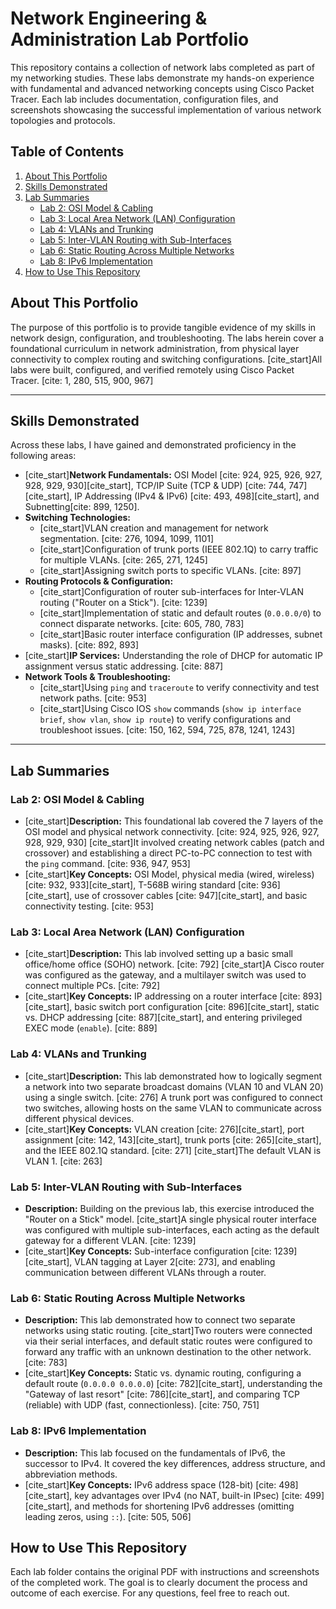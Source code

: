# Network Engineering & Administration Lab Portfolio

This repository contains a collection of network labs completed as part of my networking studies. These labs demonstrate my hands-on experience with fundamental and advanced networking concepts using Cisco Packet Tracer. Each lab includes documentation, configuration files, and screenshots showcasing the successful implementation of various network topologies and protocols.

## Table of Contents

1.  [About This Portfolio](#about-this-portfolio)
2.  [Skills Demonstrated](#skills-demonstrated)
3.  [Lab Summaries](#lab-summaries)
    * [Lab 2: OSI Model & Cabling](#lab-2-osi-model--cabling)
    * [Lab 3: Local Area Network (LAN) Configuration](#lab-3-local-area-network-lan-configuration)
    * [Lab 4: VLANs and Trunking](#lab-4-vlans-and-trunking)
    * [Lab 5: Inter-VLAN Routing with Sub-Interfaces](#lab-5-inter-vlan-routing-with-sub-interfaces)
    * [Lab 6: Static Routing Across Multiple Networks](#lab-6-static-routing-across-multiple-networks)
    * [Lab 8: IPv6 Implementation](#lab-8-ipv6-implementation)
4.  [How to Use This Repository](#how-to-use-this-repository)

## About This Portfolio

The purpose of this portfolio is to provide tangible evidence of my skills in network design, configuration, and troubleshooting. The labs herein cover a foundational curriculum in network administration, from physical layer connectivity to complex routing and switching configurations. [cite_start]All labs were built, configured, and verified remotely using Cisco Packet Tracer. [cite: 1, 280, 515, 900, 967]

---

## Skills Demonstrated

Across these labs, I have gained and demonstrated proficiency in the following areas:

* [cite_start]**Network Fundamentals:** OSI Model [cite: 924, 925, 926, 927, 928, 929, 930][cite_start], TCP/IP Suite (TCP & UDP) [cite: 744, 747][cite_start], IP Addressing (IPv4 & IPv6) [cite: 493, 498][cite_start], and Subnetting[cite: 899, 1250].
* **Switching Technologies:**
    * [cite_start]VLAN creation and management for network segmentation. [cite: 276, 1094, 1099, 1101]
    * [cite_start]Configuration of trunk ports (IEEE 802.1Q) to carry traffic for multiple VLANs. [cite: 265, 271, 1245]
    * [cite_start]Assigning switch ports to specific VLANs. [cite: 897]
* **Routing Protocols & Configuration:**
    * [cite_start]Configuration of router sub-interfaces for Inter-VLAN routing ("Router on a Stick"). [cite: 1239]
    * [cite_start]Implementation of static and default routes (`0.0.0.0/0`) to connect disparate networks. [cite: 605, 780, 783]
    * [cite_start]Basic router interface configuration (IP addresses, subnet masks). [cite: 892, 893]
* [cite_start]**IP Services:** Understanding the role of DHCP for automatic IP assignment versus static addressing. [cite: 887]
* **Network Tools & Troubleshooting:**
    * [cite_start]Using `ping` and `traceroute` to verify connectivity and test network paths. [cite: 953]
    * [cite_start]Using Cisco IOS `show` commands (`show ip interface brief`, `show vlan`, `show ip route`) to verify configurations and troubleshoot issues. [cite: 150, 162, 594, 725, 878, 1241, 1243]

---

## Lab Summaries

### Lab 2: OSI Model & Cabling

* [cite_start]**Description:** This foundational lab covered the 7 layers of the OSI model and physical network connectivity. [cite: 924, 925, 926, 927, 928, 929, 930] [cite_start]It involved creating network cables (patch and crossover) and establishing a direct PC-to-PC connection to test with the `ping` command. [cite: 936, 947, 953]
* [cite_start]**Key Concepts:** OSI Model, physical media (wired, wireless) [cite: 932, 933][cite_start], T-568B wiring standard [cite: 936][cite_start], use of crossover cables [cite: 947][cite_start], and basic connectivity testing. [cite: 953]

### Lab 3: Local Area Network (LAN) Configuration

* [cite_start]**Description:** This lab involved setting up a basic small office/home office (SOHO) network. [cite: 792] [cite_start]A Cisco router was configured as the gateway, and a multilayer switch was used to connect multiple PCs. [cite: 792]
* [cite_start]**Key Concepts:** IP addressing on a router interface [cite: 893][cite_start], basic switch port configuration [cite: 896][cite_start], static vs. DHCP addressing [cite: 887][cite_start], and entering privileged EXEC mode (`enable`). [cite: 889]

### Lab 4: VLANs and Trunking

* [cite_start]**Description:** This lab demonstrated how to logically segment a network into two separate broadcast domains (VLAN 10 and VLAN 20) using a single switch. [cite: 276] A trunk port was configured to connect two switches, allowing hosts on the same VLAN to communicate across different physical devices.
* [cite_start]**Key Concepts:** VLAN creation [cite: 276][cite_start], port assignment [cite: 142, 143][cite_start], trunk ports [cite: 265][cite_start], and the IEEE 802.1Q standard. [cite: 271] [cite_start]The default VLAN is VLAN 1. [cite: 263]

### Lab 5: Inter-VLAN Routing with Sub-Interfaces

* **Description:** Building on the previous lab, this exercise introduced the "Router on a Stick" model. [cite_start]A single physical router interface was configured with multiple sub-interfaces, each acting as the default gateway for a different VLAN. [cite: 1239]
* [cite_start]**Key Concepts:** Sub-interface configuration [cite: 1239][cite_start], VLAN tagging at Layer 2[cite: 273], and enabling communication between different VLANs through a router.

### Lab 6: Static Routing Across Multiple Networks

* **Description:** This lab demonstrated how to connect two separate networks using static routing. [cite_start]Two routers were connected via their serial interfaces, and default static routes were configured to forward any traffic with an unknown destination to the other network. [cite: 783]
* [cite_start]**Key Concepts:** Static vs. dynamic routing, configuring a default route (`0.0.0.0 0.0.0.0`) [cite: 782][cite_start], understanding the "Gateway of last resort" [cite: 786][cite_start], and comparing TCP (reliable) with UDP (fast, connectionless). [cite: 750, 751]

### Lab 8: IPv6 Implementation

* **Description:** This lab focused on the fundamentals of IPv6, the successor to IPv4. It covered the key differences, address structure, and abbreviation methods.
* [cite_start]**Key Concepts:** IPv6 address space (128-bit) [cite: 498][cite_start], key advantages over IPv4 (no NAT, built-in IPsec) [cite: 499][cite_start], and methods for shortening IPv6 addresses (omitting leading zeros, using `::`). [cite: 505, 506]

## How to Use This Repository

Each lab folder contains the original PDF with instructions and screenshots of the completed work. The goal is to clearly document the process and outcome of each exercise. For any questions, feel free to reach out.
